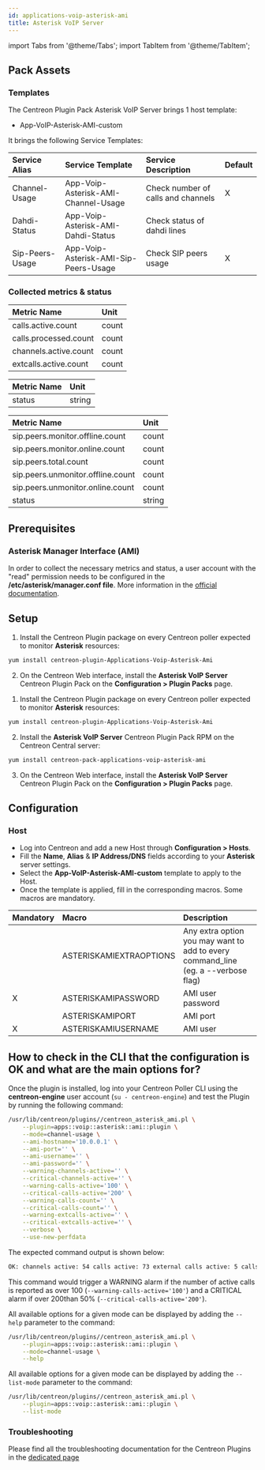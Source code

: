 ```yaml
---
id: applications-voip-asterisk-ami
title: Asterisk VoIP Server
---
```

import Tabs from '@theme/Tabs';
import TabItem from '@theme/TabItem';


## Pack Assets

### Templates

The Centreon Plugin Pack Asterisk VoIP Server brings 1 host template:
* App-VoIP-Asterisk-AMI-custom

It brings the following Service Templates:

| Service Alias   | Service Template                      | Service Description                | Default |
|:----------------|:--------------------------------------|:-----------------------------------|:--------|
| Channel-Usage   | App-Voip-Asterisk-AMI-Channel-Usage   | Check number of calls and channels | X       |
| Dahdi-Status    | App-Voip-Asterisk-AMI-Dahdi-Status    | Check status of dahdi lines        |         |
| Sip-Peers-Usage | App-Voip-Asterisk-AMI-Sip-Peers-Usage | Check SIP peers usage              | X       |

### Collected metrics & status

<Tabs groupId="sync">
<TabItem value="Channel-Usage" label="Channel-Usage">

| Metric Name           | Unit  |
|:----------------------|:------|
| calls.active.count    | count |
| calls.processed.count | count |
| channels.active.count | count |
| extcalls.active.count | count |

</TabItem>
<TabItem value="Dahdi-Status" label="Dahdi-Status">

| Metric Name | Unit   |
|:------------|:-------|
| status      | string |

</TabItem>
<TabItem value="Sip-Peers-Usage" label="Sip-Peers-Usage">

| Metric Name                       | Unit   |
|:----------------------------------|:-------|
| sip.peers.monitor.offline.count   | count  |
| sip.peers.monitor.online.count    | count  |
| sip.peers.total.count             | count  |
| sip.peers.unmonitor.offline.count | count  |
| sip.peers.unmonitor.online.count  | count  |
| status                            | string |

</TabItem>
</Tabs>

## Prerequisites

### Asterisk Manager Interface (AMI)

In order to collect the necessary metrics and status, a user account with the 
"read" permission needs to be configured in the **/etc/asterisk/manager.conf file**.
More information in the [official documentation](https://wiki.asterisk.org/wiki/pages/viewpage.action?pageId=4817239).

## Setup

<Tabs groupId="sync">
<TabItem value="Online License" label="Online License">

1. Install the Centreon Plugin package on every Centreon poller expected to monitor **Asterisk** resources:

```bash
yum install centreon-plugin-Applications-Voip-Asterisk-Ami
```

2. On the Centreon Web interface, install the **Asterisk VoIP Server** Centreon Plugin Pack on the **Configuration > Plugin Packs** page.

</TabItem>
<TabItem value="Offline License" label="Offline License">

1. Install the Centreon Plugin package on every Centreon poller expected to monitor **Asterisk** resources:

```bash
yum install centreon-plugin-Applications-Voip-Asterisk-Ami
```

2. Install the **Asterisk VoIP Server** Centreon Plugin Pack RPM on the Centreon Central server:

```bash
yum install centreon-pack-applications-voip-asterisk-ami
```

3. On the Centreon Web interface, install the **Asterisk VoIP Server** Centreon Plugin Pack on the **Configuration > Plugin Packs** page.

</TabItem>
</Tabs>

## Configuration

### Host

* Log into Centreon and add a new Host through **Configuration > Hosts**.
* Fill the **Name**, **Alias** & **IP Address/DNS** fields according to your **Asterisk** server settings.
* Select the **App-VoIP-Asterisk-AMI-custom** template to apply to the Host.
* Once the template is applied, fill in the corresponding macros. Some macros are mandatory.

| Mandatory   | Macro                   | Description                                                                        |
|:------------|:------------------------|:-----------------------------------------------------------------------------------|
|             | ASTERISKAMIEXTRAOPTIONS | Any extra option you may want to add to every command\_line (eg. a --verbose flag) |
| X           | ASTERISKAMIPASSWORD     | AMI user password                                                                  |
|             | ASTERISKAMIPORT         | AMI port                                                                           |
| X           | ASTERISKAMIUSERNAME     | AMI user                                                                           |

## How to check in the CLI that the configuration is OK and what are the main options for? 

Once the plugin is installed, log into your Centreon Poller CLI using the 
**centreon-engine** user account (`su - centreon-engine`) and test the Plugin by
running the following command:

```bash
/usr/lib/centreon/plugins//centreon_asterisk_ami.pl \
    --plugin=apps::voip::asterisk::ami::plugin \
    --mode=channel-usage \
    --ami-hostname='10.0.0.1' \
    --ami-port='' \
    --ami-username='' \
    --ami-password='' \
    --warning-channels-active='' \
    --critical-channels-active='' \
    --warning-calls-active='100' \
    --critical-calls-active='200' \
    --warning-calls-count='' \
    --critical-calls-count='' \
    --warning-extcalls-active='' \
    --critical-extcalls-active='' \
    --verbose \
    --use-new-perfdata 
```

The expected command output is shown below:

```bash
OK: channels active: 54 calls active: 73 external calls active: 5 calls count: 746 | 'channels.active.count'=54;;;0; 'calls.active.count'=73;0:100;0:200;0; 'extcalls.active.count'=5;;;0; 'calls.processed.count'=746;;;0;
```

This command would trigger a WARNING alarm if the number of active calls is 
reported as over 100 (`--warning-calls-active='100'`) and a CRITICAL alarm if 
over 200than 50% (`--critical-calls-active='200'`).

All available options for a given mode can be displayed by adding the 
`--help` parameter to the command:

```bash
/usr/lib/centreon/plugins//centreon_asterisk_ami.pl \
    --plugin=apps::voip::asterisk::ami::plugin \
    --mode=channel-usage \
    --help
```

All available options for a given mode can be displayed by adding the 
`--list-mode` parameter to the command:

```bash
/usr/lib/centreon/plugins//centreon_asterisk_ami.pl \
    --plugin=apps::voip::asterisk::ami::plugin \
    --list-mode
```

### Troubleshooting

Please find all the troubleshooting documentation for the Centreon Plugins
in the [dedicated page](../tutorials/troubleshooting-plugins.md)